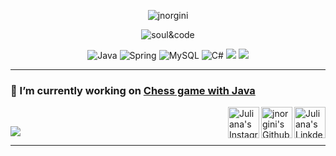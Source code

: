 
<p align="center">
<img src="https://visitcount.itsvg.in/api?id=jnorgini&icon=2&color=2" alt="jnorgini" /> </p>
<p align="center">  <img src="https://user-images.githubusercontent.com/114461353/193368888-d8831282-e247-4051-b83c-13f463a7c0f9.gif" alt="soul&code" />
<p align="center">
 <img src="https://img.shields.io/badge/Java-ED8B00?style=for-the-badge&logo=java&logoColor=white" alt="Java"  />
 <img src="https://img.shields.io/badge/Spring-6DB33F?style=for-the-badge&logo=spring&logoColor=white" alt="Spring"  />
 <img src="https://img.shields.io/badge/MySQL-00000F?style=for-the-badge&logo=mysql&logoColor=white" alt="MySQL"  />
 <img src="https://img.shields.io/badge/C%23-239120?style=for-the-badge&logo=c-sharp&logoColor=white" alt="C#"  />
<img src="https://img.shields.io/badge/Eclipse-2C2255?style=for-the-badge&logo=eclipse&logoColor=white"  />
 <img src="https://img.shields.io/badge/GIT-E44C30?style=for-the-badge&logo=git&logoColor=white"  />

---

### 🔭 I’m currently working on [Chess game with Java](https://github.com/jnorgini/chess-system-java.git)

<a href="https://www.linkedin.com/in/juliana-norgini-5b0bb61b0/">
  <img align="right" alt="Juliana's Linkdein" width="50px" src="https://cdn.jsdelivr.net/npm/simple-icons@v3/icons/linkedin.svg" />
</a>
<a href="https://github.com/jnorgini">
  <img align="right" alt="jnorgini's Github" width="50px" src="https://cdn.jsdelivr.net/npm/simple-icons@v3/icons/github.svg" />
</a>
<a href="https://instagram.com/juliana.norgini">
  <img align="right" alt="Juliana's Instagram" width="50px" src="https://cdn.jsdelivr.net/npm/simple-icons@v3/icons/instagram.svg" />
<br/>

<p align="left">
  <img src="https://github-readme-stats.vercel.app/api?username=jnorgini&show_icons=true&theme=merko"/>
</br>

---



